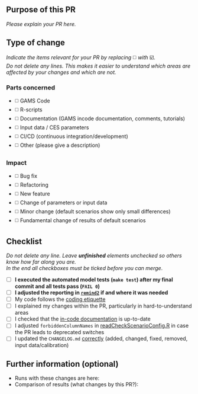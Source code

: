## Purpose of this PR

*Please explain your PR here.*

## Type of change

*Indicate the items relevant for your PR by replacing* :white_medium_square: *with* :ballot_box_with_check:.\
*Do not delete any lines. This makes it easier to understand which areas are affected by your changes and which are not.*

### Parts concerned
- :white_medium_square: GAMS Code
- :white_medium_square: R-scripts
- :white_medium_square: Documentation (GAMS incode documentation, comments, tutorials)
- :white_medium_square: Input data / CES parameters
- :white_medium_square: CI/CD (continuous integration/development)
- :white_medium_square: Other (please give a description)

### Impact
- :white_medium_square: Bug fix
- :white_medium_square: Refactoring
- :white_medium_square: New feature
- :white_medium_square: Change of parameters or input data
- :white_medium_square: Minor change (default scenarios show only small differences)
- :white_medium_square: Fundamental change of results of default scenarios

## Checklist

*Do not delete any line. Leave **unfinished** elements unchecked so others know how far along you are.\
In the end all checkboxes must be ticked before you can merge*.

- [ ] **I executed the automated model tests (`make test`) after my final commit and all tests pass (`FAIL 0`)**
- [ ] **I adjusted the reporting in [`remind2`](https://github.com/pik-piam/remind2) if and where it was needed**
- [ ] My code follows the [coding etiquette](https://github.com/remindmodel/remind/blob/develop/main.gms#L80)
- [ ] I explained my changes within the PR, particularly in hard-to-understand areas
- [ ] I checked that the [in-code documentation](https://github.com/remindmodel/remind/blob/develop/main.gms#L120) is up-to-date
- [ ] I adjusted `forbiddenColumnNames` in [readCheckScenarioConfig.R](https://github.com/remindmodel/remind/blob/develop/scripts/start/readCheckScenarioConfig.R) in case the PR leads to deprecated switches
- [ ] I updated the `CHANGELOG.md` [correctly](https://gitlab.pik-potsdam.de/rse/rsewiki/-/wikis/Standards-for-Writing-a-Changelog) (added, changed, fixed, removed, input data/calibration)

## Further information (optional)

* Runs with these changes are here:
* Comparison of results (what changes by this PR?): 
